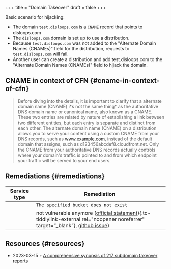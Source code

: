 +++
title = "Domain Takeover"
draft = false
+++

Basic scenario for hijacking:

-   The domain `test.disloops.com` is a `CNAME` record that points to disloops.com
-   The `disloops.com` domain is set up to use a distribution.
-   Because `test.disloops.com` was not added to the "Alternate Domain Names (CNAMEs)" field for the distribution, requests to `test.disloops.com` will fail.
-   Another user can create a distribution and add test.disloops.com to the "Alternate Domain Names (CNAMEs)" field to hijack the domain.


## CNAME in context of CFN {#cname-in-context-of-cfn}

> Before diving into the details, it is important to clarify that a alternate domain name (CNAME) i\*s not the same thing\* as the authoritative DNS domain name or canonical name, also known as a CNAME. These two entries are related by nature of establishing a link between two different entities, but each entry is separate and distinct from each other. The alternate domain name (CNAME) on a distribution allows you to serve your content using a custom CNAME from your DNS records, such as www.example.com, instead of the default domain that assigns, such as d123456abcdef8.cloudfront.net. Only the CNAME from your authoritative DNS records actually controls where your domain's traffic is pointed to and from which endpoint your traffic will be served to your end users.


## Remediations {#remediations}

| Service type | Remediation                                                                                                                                                                                                                                                                                                              |
|--------------|--------------------------------------------------------------------------------------------------------------------------------------------------------------------------------------------------------------------------------------------------------------------------------------------------------------------------|
|              | `The specified bucket does not exist`                                                                                                                                                                                                                                                                                    |
|              | not vulnerable anymore ([official statement](https://aws.amazon.com/blogs/networking-and-content-delivery/continually-enhancing-domain-security-on-amazon-cloudfront/)){.tc-tiddlylink-external rel="noopener noreferrer" target=“_blank”}, [github issue](https://github.com/EdOverflow/can-i-take-over-xyz/issues/29)) |


## Resources {#resources}

-   2023-03-15 ◦ [A comprehensive synopsis of 217 subdomain takeover reports](https://www.cyjax.com/2022/10/24/a-comprehensive-synopsis-of-217-subdomain-takeover-reports/)
